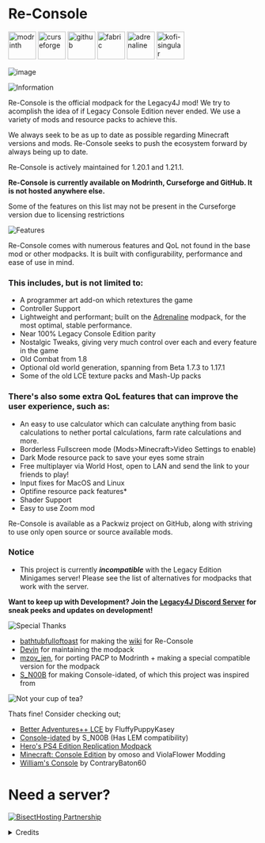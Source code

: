 # Re-Console
[<img alt="modrinth" height="56" src="https://cdn.jsdelivr.net/npm/@intergrav/devins-badges@3/assets/cozy/available/modrinth_vector.svg">](https://modrinth.com/modpack/legacy-minecraft) [<img alt="curseforge" height="56" src="https://cdn.jsdelivr.net/npm/@intergrav/devins-badges@3/assets/cozy/available/curseforge_vector.svg">](https://legacy.curseforge.com/minecraft/modpacks/re-console)
[<img alt="github" height="56" src="https://cdn.jsdelivr.net/npm/@intergrav/devins-badges@3/assets/cozy/available/github_vector.svg">](https://github.com/Legacy-Union/Re-Console/releases) [<img alt="fabric" height="56" src="https://cdn.jsdelivr.net/npm/@intergrav/devins-badges@3/assets/cozy/supported/fabric_vector.svg">](https://fabricmc.net/) [<img alt="adrenaline" height="56" src="https://cdn.jsdelivr.net/npm/@intergrav/devins-badges@3/assets/cozy/built-with/adrenaline_vector.svg">](https://modrinth.com/modpack/adrenaline) [<img alt="kofi-singular" height="56" src="https://cdn.jsdelivr.net/npm/@intergrav/devins-badges@3/assets/cozy/donate/kofi-singular_vector.svg">](https://ko-fi.com/omoso)

![image](https://github.com/ViolaFlower/Re-Console/assets/144749186/18b7ec50-0280-4c5f-b071-186f1572209d) 




![Information](https://cdn.modrinth.com/data/cached_images/e25570e1d156c711baad158a5565061b157a94e9.webp)

Re-Console is the official modpack for the Legacy4J mod! We try to acomplish the idea of if Legacy Console Edition never ended.
We use a variety of mods and resource packs to achieve this.

We always seek to be as up to date as possible regarding Minecraft versions and mods.
Re-Console seeks to push the ecosystem forward by always being up to date.

Re-Console is actively maintained for 1.20.1 and 1.21.1.

**Re-Console is currently available on Modrinth, Curseforge and GitHub. It is not hosted anywhere else.**

Some of the features on this list may not be present in the Curseforge version due to licensing restrictions

![Features](https://cdn.modrinth.com/data/cached_images/97029679acef552aaa93810310bee9e0f287dc5d.webp)

Re-Console comes with numerous features and QoL not found in the base mod or other modpacks.
It is built with configurability, performance and ease of use in mind.

### This includes, but is not limited to:
- A programmer art add-on which retextures the game
- Controller Support
- Lightweight and performant; built on the [Adrenaline](https://modrinth.com/modpack/adrenaline) modpack, for the most optimal, stable performance.
- Near 100% Legacy Console Edition parity
- Nostalgic Tweaks, giving very much control over each and every feature in the game
- Old Combat from 1.8
- Optional old world generation, spanning from Beta 1.7.3 to 1.17.1
- Some of the old LCE texture packs and Mash-Up packs

### There's also some extra QoL features that can improve the user experience, such as:
- An easy to use calculator which can calculate anything from basic calculations to nether portal calculations, farm rate calculations and more.
- Borderless Fullscreen mode (Mods>Minecraft>Video Settings to enable)
- Dark Mode resource pack to save your eyes some strain
- Free multiplayer via World Host, open to LAN and send the link to your friends to play!
- Input fixes for MacOS and Linux
- Optifine resource pack features*
- Shader Support
- Easy to use Zoom mod


<p> Re-Console is available as a Packwiz project on GitHub, along with striving to use only open source or source available mods.

### Notice 
- This project is currently ***incompatible*** with the Legacy Edition Minigames server! Please see the list of alternatives for modpacks that work with the server.

**Want to keep up with Development? Join the [Legacy4J Discord Server](https://discord.com/invite/FJVbVgT9uS) for sneak peeks and updates on development!**


![Special Thanks](https://cdn.modrinth.com/data/cached_images/42bdd0b7ac744fbb277bcb8aea88598b682b9c07.webp)

- [bathtubfulloftoast](https://modrinth.com/user/bathtubfulloftoast) for making the [wiki](https://l4j.novassite.net/) for Re-Console
- [Devin](https://modrinth.com/user/devin) for maintaining the modpack
- [mzov_jen](https://modrinth.com/user/mzov_jen), for porting PACP to Modrinth + making a special compatible version for the modpack
- [S_N00B](https://modrinth.com/user/s_n00b) for making Console-idated, of which this project was inspired from

![Not your cup of tea?](https://cdn.modrinth.com/data/cached_images/0c70e2e9dcbf8b50e1aa6f41388ef26875661063.webp)

Thats fine! Consider checking out;
- [Better Adventures++ LCE](https://modrinth.com/modpack/better-adventures++-lce) by FluffyPuppyKasey
- [Console-idated](https://modrinth.com/modpack/console-idated) by S_N00B (Has LEM compatibility)
- [Hero's PS4 Edition Replication Modpack](https://modrinth.com/modpack/heros-ps4-edition-replication-modpack)
- [Minecraft: Console Edition](https://modrinth.com/modpack/consoleedition) by omoso and ViolaFlower Modding
- [William's Console](https://modrinth.com/modpack/williams-console) by ContraryBaton60


# Need a server?
[![BisectHosting Partnership](https://cdn.modrinth.com/data/cached_images/3d811a958c28645cf1007ccc3d90cb282921bf7f.webp)](https://bisecthosting.com/raamviot50)

<details>
<summary>Credits</summary>

![Credits](https://cdn.modrinth.com/data/cached_images/60eabb80c3a86652dbc3b9323f70d5adc93a1d4a.webp)

# Developers
- omoso, Owner
- Devin, Maintainer
- Emmie, Helper

# Assistants and Contributors
- bathtubfulloftoast, playtester
- Cjnator38, contributor
- Emmie, helper and playtester
- Lenuilu, playtester
- MitsuIsSleepy, contributor
- phofers, contributor
- TheMinecraftArchitect, contributor and playtester

# Special Thanks
- BuddarScotchy for consistently supporting me and my projects
- Emmie for fixing a crash with AMD GPUs on Linux
- Devin, the creator of Adrenaline of which this modpack uses some of the config files, and offering to maintain the modpack
- MitsuIsSleepy for providing the Nostalgic Tweaks config file
- S_N00B for making Console-idated, which inspired this project
- TheMinecraftArchitect for porting the Tutorial Worlds to Java Edition



</details>
